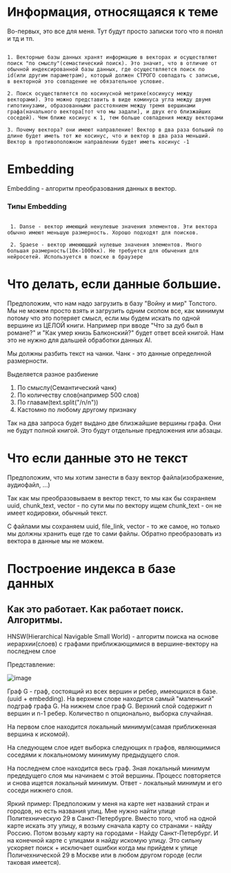 # Информация, относящаяся к теме
Во-первых, это все для меня. Тут будут просто записки того что я понял и тд и тп.

```

1. Векторные базы данных хранят информацию в векторах и осуществляют поиск "по смыслу"(семастический поиск). Это значит, что в отличие от обычной индексированной базы данных, где осуществляется поиск по id(или другим параметрам), который должен СТРОГО совпадать с записью, в векторной это совпадение не обязательное условие.

2. Поиск осуществляется по косинусной метрике(косинусу между векторами). Это можно представить в виде коминуса угла между двумя гипотинузами, образованными расстоянием между тремя вершинами графа(начального вектора[тот что мы задали], и двух его близжайших соседей). Чем ближе косинус к 1, тем больше совпадения между векторами

3. Почему вектора? они имеют направление! Вектор в два раза больший по длине будет иметь тот же косинус, что и вектор в два раза меньший. Вектор в противоположном направлении будет иметь косинус -1

```

# Embedding

Embedding - алгоритм преобразования данных в вектор.

### Типы Embedding

  ```

   1. Danse - вектор имеющий ненулевые значения элементов. Эти вектора обычно имеют меньшую размерность. Хорошо подходят для поисков.

   2. Spaese - вектор имеюющщий нулевые значения элементов. Много большая размерность(10к-1000кк). Не требуется для обычения для нейросетей. Используется в поиске в браузере

  ```

# Что делать, если данные большие. 

Предположим, что нам надо загрузить в базу "Войну и мир" Толстого. Мы не можем просто взять и загрузить одним скопом все, как минимум потому что это потеряет смысл, если мы будем искать по одной вершине из ЦЕЛОЙ книги.
Например при вводе "Что за дуб был в романе?" и "Как умер книзь Балконский?" будет ответ всей книгой. Нам это не нужно для дальшей обработки данных AI.

Мы должны разбить текст на чанки. Чанк - это данные определнной размерности.

Выделяется разное разбиение
  1. По смыслу(Семантический чанк)
  2. По количеству слов(например 500 слов)
  3. По главам(text.split("/n/n"))
  4. Кастомно по любому другому признаку

Так на два запроса будет выдано две близжайшие вершины графа. Они не будут полной книгой. Это будут отдельные предложения или абзацы.



# Что если данные это не текст

Предположим, что мы хотим занести в базу вектор файла(изображение, аудиофайл, ...)

Так как мы преобразовываем в вектор текст, то мы как бы сохраняем uuid, chunk_text, vector - по сути мы по вектору ищем chunk_text - он не имеет кодировки, обычный текст.

С файлами мы сохраняем uuid, file_link, vector - то же самое, но только мы должны хранить еще где то сами файлы. Обратно преобразовать из вектора в данные мы не можем.




# Построение индекса в базе данных

## Как это работает. Как работает поиск. Алгоритмы.

  HNSW(Hierarchical Navigable Small World) - алгоритм поиска на основе иерархии(слоев) с графами приближающимися в вершине-вектору на последнем слое
     
  Представление: 
  
  ![image](https://github.com/user-attachments/assets/9d0faf4c-6d5e-486c-b925-59b3aa96a819)


  Граф G - граф, состоящий из всех вершин и ребер, имеющихся в базе. (uuid + embedding).
  На верхнем слове находится самый "маленький" подграф графа G. На нижнем слое граф G. Верхний слой содержит n вершин и n-1 ребер. Количество n опционально, выборка случайная.
  
  На первом слое находится локальный минимум(самая приближенная вершина к искомой).

  На следующем слое идет выборка следующих n графов, являющимися соседями к локальномому минимуму предыдущего слоя.

  На последнем слое находится весь граф. Зная локальный минимум предедущего слоя мы начинаем с этой вершины. Процесс повторяется и снова ищется локальный минимум. Ответ - локальный   минимум и его соседи нижнего слоя. 

  Яркий пример: 
  Предположим у меня на карте нет названий стран и городов, но есть названия улиц. Мне нужно найти улице Политехническую 29 в Санкт-Петербурге. Вместо того, чтоб на одной карте искать эту улицу, я возьму сначала карту со странами - найду Россию. Потом возьму карту на городами - Найду Санкт-Петербург. И на конечной карте с улицами я найду искомую улицу.
  Это сильну ускоряет поиск + исключает ошибки когда мы прийдем к улице Поличехнической 29 в Москве или в любом другом городе (если таковая имеется).
  



  
